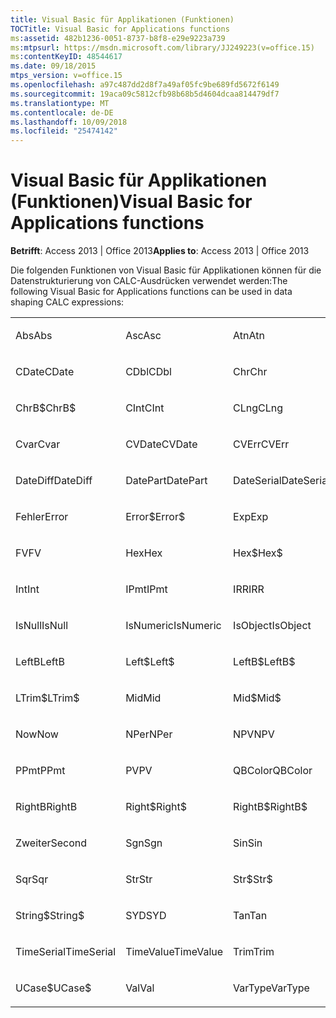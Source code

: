 ```yaml
---
title: Visual Basic für Applikationen (Funktionen)
TOCTitle: Visual Basic for Applications functions
ms:assetid: 482b1236-0051-8737-b8f8-e29e9223a739
ms:mtpsurl: https://msdn.microsoft.com/library/JJ249223(v=office.15)
ms:contentKeyID: 48544617
ms.date: 09/18/2015
mtps_version: v=office.15
ms.openlocfilehash: a97c487dd2d8f7a49af05fc9be689fd5672f6149
ms.sourcegitcommit: 19aca09c5812cfb98b68b5d4604dcaa814479df7
ms.translationtype: MT
ms.contentlocale: de-DE
ms.lasthandoff: 10/09/2018
ms.locfileid: "25474142"
---
```

# <a name="visual-basic-for-applications-functions"></a><span data-ttu-id="4234d-102">Visual Basic für Applikationen (Funktionen)</span><span class="sxs-lookup"><span data-stu-id="4234d-102">Visual Basic for Applications functions</span></span>


<span data-ttu-id="4234d-103">**Betrifft**: Access 2013 | Office 2013</span><span class="sxs-lookup"><span data-stu-id="4234d-103">**Applies to**: Access 2013 | Office 2013</span></span>

<span data-ttu-id="4234d-104">Die folgenden Funktionen von Visual Basic für Applikationen können für die Datenstrukturierung von CALC-Ausdrücken verwendet werden:</span><span class="sxs-lookup"><span data-stu-id="4234d-104">The following Visual Basic for Applications functions can be used in data shaping CALC expressions:</span></span>

<table style="width:100%;">
<colgroup>
<col style="width: 16%" />
<col style="width: 16%" />
<col style="width: 16%" />
<col style="width: 16%" />
<col style="width: 16%" />
<col style="width: 16%" />
</colgroup>
<tbody>
<tr class="odd">
<td><p><span data-ttu-id="4234d-105">Abs</span><span class="sxs-lookup"><span data-stu-id="4234d-105">Abs</span></span></p></td>
<td><p><span data-ttu-id="4234d-106">Asc</span><span class="sxs-lookup"><span data-stu-id="4234d-106">Asc</span></span></p></td>
<td><p><span data-ttu-id="4234d-107">Atn</span><span class="sxs-lookup"><span data-stu-id="4234d-107">Atn</span></span></p></td>
<td><p><span data-ttu-id="4234d-108">CBool</span><span class="sxs-lookup"><span data-stu-id="4234d-108">CBool</span></span></p></td>
<td><p><span data-ttu-id="4234d-109">CByte</span><span class="sxs-lookup"><span data-stu-id="4234d-109">CByte</span></span></p></td>
<td><p><span data-ttu-id="4234d-110">CCur</span><span class="sxs-lookup"><span data-stu-id="4234d-110">CCur</span></span></p></td>
</tr>
<tr class="even">
<td><p><span data-ttu-id="4234d-111">CDate</span><span class="sxs-lookup"><span data-stu-id="4234d-111">CDate</span></span></p></td>
<td><p><span data-ttu-id="4234d-112">CDbl</span><span class="sxs-lookup"><span data-stu-id="4234d-112">CDbl</span></span></p></td>
<td><p><span data-ttu-id="4234d-113">Chr</span><span class="sxs-lookup"><span data-stu-id="4234d-113">Chr</span></span></p></td>
<td><p><span data-ttu-id="4234d-114">ChrB</span><span class="sxs-lookup"><span data-stu-id="4234d-114">ChrB</span></span></p></td>
<td><p><span data-ttu-id="4234d-115">ChrW</span><span class="sxs-lookup"><span data-stu-id="4234d-115">ChrW</span></span></p></td>
<td><p><span data-ttu-id="4234d-116">Chr$</span><span class="sxs-lookup"><span data-stu-id="4234d-116">Chr$</span></span></p></td>
</tr>
<tr class="odd">
<td><p><span data-ttu-id="4234d-117">ChrB$</span><span class="sxs-lookup"><span data-stu-id="4234d-117">ChrB$</span></span></p></td>
<td><p><span data-ttu-id="4234d-118">CInt</span><span class="sxs-lookup"><span data-stu-id="4234d-118">CInt</span></span></p></td>
<td><p><span data-ttu-id="4234d-119">CLng</span><span class="sxs-lookup"><span data-stu-id="4234d-119">CLng</span></span></p></td>
<td><p><span data-ttu-id="4234d-120">Cos</span><span class="sxs-lookup"><span data-stu-id="4234d-120">Cos</span></span></p></td>
<td><p><span data-ttu-id="4234d-121">CSng</span><span class="sxs-lookup"><span data-stu-id="4234d-121">CSng</span></span></p></td>
<td><p><span data-ttu-id="4234d-122">CStr</span><span class="sxs-lookup"><span data-stu-id="4234d-122">CStr</span></span></p></td>
</tr>
<tr class="even">
<td><p><span data-ttu-id="4234d-123">Cvar</span><span class="sxs-lookup"><span data-stu-id="4234d-123">Cvar</span></span></p></td>
<td><p><span data-ttu-id="4234d-124">CVDate</span><span class="sxs-lookup"><span data-stu-id="4234d-124">CVDate</span></span></p></td>
<td><p><span data-ttu-id="4234d-125">CVErr</span><span class="sxs-lookup"><span data-stu-id="4234d-125">CVErr</span></span></p></td>
<td><p><span data-ttu-id="4234d-126">Date</span><span class="sxs-lookup"><span data-stu-id="4234d-126">Date</span></span></p></td>
<td><p><span data-ttu-id="4234d-127">Date$</span><span class="sxs-lookup"><span data-stu-id="4234d-127">Date$</span></span></p></td>
<td><p><span data-ttu-id="4234d-128">DateAdd</span><span class="sxs-lookup"><span data-stu-id="4234d-128">DateAdd</span></span></p></td>
</tr>
<tr class="odd">
<td><p><span data-ttu-id="4234d-129">DateDiff</span><span class="sxs-lookup"><span data-stu-id="4234d-129">DateDiff</span></span></p></td>
<td><p><span data-ttu-id="4234d-130">DatePart</span><span class="sxs-lookup"><span data-stu-id="4234d-130">DatePart</span></span></p></td>
<td><p><span data-ttu-id="4234d-131">DateSerial</span><span class="sxs-lookup"><span data-stu-id="4234d-131">DateSerial</span></span></p></td>
<td><p><span data-ttu-id="4234d-132">DateValue</span><span class="sxs-lookup"><span data-stu-id="4234d-132">DateValue</span></span></p></td>
<td><p><span data-ttu-id="4234d-133">Tag</span><span class="sxs-lookup"><span data-stu-id="4234d-133">Day</span></span></p></td>
<td><p><span data-ttu-id="4234d-134">DDB</span><span class="sxs-lookup"><span data-stu-id="4234d-134">DDB</span></span></p></td>
</tr>
<tr class="even">
<td><p><span data-ttu-id="4234d-135">Fehler</span><span class="sxs-lookup"><span data-stu-id="4234d-135">Error</span></span></p></td>
<td><p><span data-ttu-id="4234d-136">Error$</span><span class="sxs-lookup"><span data-stu-id="4234d-136">Error$</span></span></p></td>
<td><p><span data-ttu-id="4234d-137">Exp</span><span class="sxs-lookup"><span data-stu-id="4234d-137">Exp</span></span></p></td>
<td><p><span data-ttu-id="4234d-138">Fix</span><span class="sxs-lookup"><span data-stu-id="4234d-138">Fix</span></span></p></td>
<td><p><span data-ttu-id="4234d-139">Format</span><span class="sxs-lookup"><span data-stu-id="4234d-139">Format</span></span></p></td>
<td><p><span data-ttu-id="4234d-140">Format$</span><span class="sxs-lookup"><span data-stu-id="4234d-140">Format$</span></span></p></td>
</tr>
<tr class="odd">
<td><p><span data-ttu-id="4234d-141">FV</span><span class="sxs-lookup"><span data-stu-id="4234d-141">FV</span></span></p></td>
<td><p><span data-ttu-id="4234d-142">Hex</span><span class="sxs-lookup"><span data-stu-id="4234d-142">Hex</span></span></p></td>
<td><p><span data-ttu-id="4234d-143">Hex$</span><span class="sxs-lookup"><span data-stu-id="4234d-143">Hex$</span></span></p></td>
<td><p><span data-ttu-id="4234d-144">Stunde</span><span class="sxs-lookup"><span data-stu-id="4234d-144">Hour</span></span></p></td>
<td><p><span data-ttu-id="4234d-145">IIF</span><span class="sxs-lookup"><span data-stu-id="4234d-145">IIF</span></span></p></td>
<td><p><span data-ttu-id="4234d-146">InStr</span><span class="sxs-lookup"><span data-stu-id="4234d-146">InStr</span></span></p></td>
</tr>
<tr class="even">
<td><p><span data-ttu-id="4234d-147">Int</span><span class="sxs-lookup"><span data-stu-id="4234d-147">Int</span></span></p></td>
<td><p><span data-ttu-id="4234d-148">IPmt</span><span class="sxs-lookup"><span data-stu-id="4234d-148">IPmt</span></span></p></td>
<td><p><span data-ttu-id="4234d-149">IRR</span><span class="sxs-lookup"><span data-stu-id="4234d-149">IRR</span></span></p></td>
<td><p><span data-ttu-id="4234d-150">IsDate</span><span class="sxs-lookup"><span data-stu-id="4234d-150">IsDate</span></span></p></td>
<td><p><span data-ttu-id="4234d-151">IsEmpty</span><span class="sxs-lookup"><span data-stu-id="4234d-151">IsEmpty</span></span></p></td>
<td><p><span data-ttu-id="4234d-152">ISTFEHLER</span><span class="sxs-lookup"><span data-stu-id="4234d-152">IsError</span></span></p></td>
</tr>
<tr class="odd">
<td><p><span data-ttu-id="4234d-153">IsNull</span><span class="sxs-lookup"><span data-stu-id="4234d-153">IsNull</span></span></p></td>
<td><p><span data-ttu-id="4234d-154">IsNumeric</span><span class="sxs-lookup"><span data-stu-id="4234d-154">IsNumeric</span></span></p></td>
<td><p><span data-ttu-id="4234d-155">IsObject</span><span class="sxs-lookup"><span data-stu-id="4234d-155">IsObject</span></span></p></td>
<td><p><span data-ttu-id="4234d-156">LCase</span><span class="sxs-lookup"><span data-stu-id="4234d-156">LCase</span></span></p></td>
<td><p><span data-ttu-id="4234d-157">LCase$</span><span class="sxs-lookup"><span data-stu-id="4234d-157">LCase$</span></span></p></td>
<td><p><span data-ttu-id="4234d-158">Linksbündig</span><span class="sxs-lookup"><span data-stu-id="4234d-158">Left</span></span></p></td>
</tr>
<tr class="even">
<td><p><span data-ttu-id="4234d-159">LeftB</span><span class="sxs-lookup"><span data-stu-id="4234d-159">LeftB</span></span></p></td>
<td><p><span data-ttu-id="4234d-160">Left$</span><span class="sxs-lookup"><span data-stu-id="4234d-160">Left$</span></span></p></td>
<td><p><span data-ttu-id="4234d-161">LeftB$</span><span class="sxs-lookup"><span data-stu-id="4234d-161">LeftB$</span></span></p></td>
<td><p><span data-ttu-id="4234d-162">Len</span><span class="sxs-lookup"><span data-stu-id="4234d-162">Len</span></span></p></td>
<td><p><span data-ttu-id="4234d-163">Log</span><span class="sxs-lookup"><span data-stu-id="4234d-163">Log</span></span></p></td>
<td><p><span data-ttu-id="4234d-164">LTrim</span><span class="sxs-lookup"><span data-stu-id="4234d-164">LTrim</span></span></p></td>
</tr>
<tr class="odd">
<td><p><span data-ttu-id="4234d-165">LTrim$</span><span class="sxs-lookup"><span data-stu-id="4234d-165">LTrim$</span></span></p></td>
<td><p><span data-ttu-id="4234d-166">Mid</span><span class="sxs-lookup"><span data-stu-id="4234d-166">Mid</span></span></p></td>
<td><p><span data-ttu-id="4234d-167">Mid$</span><span class="sxs-lookup"><span data-stu-id="4234d-167">Mid$</span></span></p></td>
<td><p><span data-ttu-id="4234d-168">Minute</span><span class="sxs-lookup"><span data-stu-id="4234d-168">Minute</span></span></p></td>
<td><p><span data-ttu-id="4234d-169">MIRR</span><span class="sxs-lookup"><span data-stu-id="4234d-169">MIRR</span></span></p></td>
<td><p><span data-ttu-id="4234d-170">Monat</span><span class="sxs-lookup"><span data-stu-id="4234d-170">Month</span></span></p></td>
</tr>
<tr class="even">
<td><p><span data-ttu-id="4234d-171">Now</span><span class="sxs-lookup"><span data-stu-id="4234d-171">Now</span></span></p></td>
<td><p><span data-ttu-id="4234d-172">NPer</span><span class="sxs-lookup"><span data-stu-id="4234d-172">NPer</span></span></p></td>
<td><p><span data-ttu-id="4234d-173">NPV</span><span class="sxs-lookup"><span data-stu-id="4234d-173">NPV</span></span></p></td>
<td><p><span data-ttu-id="4234d-174">Oct</span><span class="sxs-lookup"><span data-stu-id="4234d-174">Oct</span></span></p></td>
<td><p><span data-ttu-id="4234d-175">Oct$</span><span class="sxs-lookup"><span data-stu-id="4234d-175">Oct$</span></span></p></td>
<td><p><span data-ttu-id="4234d-176">Pmt</span><span class="sxs-lookup"><span data-stu-id="4234d-176">Pmt</span></span></p></td>
</tr>
<tr class="odd">
<td><p><span data-ttu-id="4234d-177">PPmt</span><span class="sxs-lookup"><span data-stu-id="4234d-177">PPmt</span></span></p></td>
<td><p><span data-ttu-id="4234d-178">PV</span><span class="sxs-lookup"><span data-stu-id="4234d-178">PV</span></span></p></td>
<td><p><span data-ttu-id="4234d-179">QBColor</span><span class="sxs-lookup"><span data-stu-id="4234d-179">QBColor</span></span></p></td>
<td><p><span data-ttu-id="4234d-180">Rate</span><span class="sxs-lookup"><span data-stu-id="4234d-180">Rate</span></span></p></td>
<td><p><span data-ttu-id="4234d-181">RGB</span><span class="sxs-lookup"><span data-stu-id="4234d-181">RGB</span></span></p></td>
<td><p><span data-ttu-id="4234d-182">Rechtsbündig</span><span class="sxs-lookup"><span data-stu-id="4234d-182">Right</span></span></p></td>
</tr>
<tr class="even">
<td><p><span data-ttu-id="4234d-183">RightB</span><span class="sxs-lookup"><span data-stu-id="4234d-183">RightB</span></span></p></td>
<td><p><span data-ttu-id="4234d-184">Right$</span><span class="sxs-lookup"><span data-stu-id="4234d-184">Right$</span></span></p></td>
<td><p><span data-ttu-id="4234d-185">RightB$</span><span class="sxs-lookup"><span data-stu-id="4234d-185">RightB$</span></span></p></td>
<td><p><span data-ttu-id="4234d-186">Rnd</span><span class="sxs-lookup"><span data-stu-id="4234d-186">Rnd</span></span></p></td>
<td><p><span data-ttu-id="4234d-187">RTrim</span><span class="sxs-lookup"><span data-stu-id="4234d-187">RTrim</span></span></p></td>
<td><p><span data-ttu-id="4234d-188">RTrim$</span><span class="sxs-lookup"><span data-stu-id="4234d-188">RTrim$</span></span></p></td>
</tr>
<tr class="odd">
<td><p><span data-ttu-id="4234d-189">Zweiter</span><span class="sxs-lookup"><span data-stu-id="4234d-189">Second</span></span></p></td>
<td><p><span data-ttu-id="4234d-190">Sgn</span><span class="sxs-lookup"><span data-stu-id="4234d-190">Sgn</span></span></p></td>
<td><p><span data-ttu-id="4234d-191">Sin</span><span class="sxs-lookup"><span data-stu-id="4234d-191">Sin</span></span></p></td>
<td><p><span data-ttu-id="4234d-192">SLN</span><span class="sxs-lookup"><span data-stu-id="4234d-192">SLN</span></span></p></td>
<td><p><span data-ttu-id="4234d-193">Space</span><span class="sxs-lookup"><span data-stu-id="4234d-193">Space</span></span></p></td>
<td><p><span data-ttu-id="4234d-194">Space$</span><span class="sxs-lookup"><span data-stu-id="4234d-194">Space$</span></span></p></td>
</tr>
<tr class="even">
<td><p><span data-ttu-id="4234d-195">Sqr</span><span class="sxs-lookup"><span data-stu-id="4234d-195">Sqr</span></span></p></td>
<td><p><span data-ttu-id="4234d-196">Str</span><span class="sxs-lookup"><span data-stu-id="4234d-196">Str</span></span></p></td>
<td><p><span data-ttu-id="4234d-197">Str$</span><span class="sxs-lookup"><span data-stu-id="4234d-197">Str$</span></span></p></td>
<td><p><span data-ttu-id="4234d-198">StrComp</span><span class="sxs-lookup"><span data-stu-id="4234d-198">StrComp</span></span></p></td>
<td><p><span data-ttu-id="4234d-199">StrConv</span><span class="sxs-lookup"><span data-stu-id="4234d-199">StrConv</span></span></p></td>
<td><p><span data-ttu-id="4234d-200">String</span><span class="sxs-lookup"><span data-stu-id="4234d-200">String</span></span></p></td>
</tr>
<tr class="odd">
<td><p><span data-ttu-id="4234d-201">String$</span><span class="sxs-lookup"><span data-stu-id="4234d-201">String$</span></span></p></td>
<td><p><span data-ttu-id="4234d-202">SYD</span><span class="sxs-lookup"><span data-stu-id="4234d-202">SYD</span></span></p></td>
<td><p><span data-ttu-id="4234d-203">Tan</span><span class="sxs-lookup"><span data-stu-id="4234d-203">Tan</span></span></p></td>
<td><p><span data-ttu-id="4234d-204">Time</span><span class="sxs-lookup"><span data-stu-id="4234d-204">Time</span></span></p></td>
<td><p><span data-ttu-id="4234d-205">Time$</span><span class="sxs-lookup"><span data-stu-id="4234d-205">Time$</span></span></p></td>
<td><p><span data-ttu-id="4234d-206">Timer</span><span class="sxs-lookup"><span data-stu-id="4234d-206">Timer</span></span></p></td>
</tr>
<tr class="even">
<td><p><span data-ttu-id="4234d-207">TimeSerial</span><span class="sxs-lookup"><span data-stu-id="4234d-207">TimeSerial</span></span></p></td>
<td><p><span data-ttu-id="4234d-208">TimeValue</span><span class="sxs-lookup"><span data-stu-id="4234d-208">TimeValue</span></span></p></td>
<td><p><span data-ttu-id="4234d-209">Trim</span><span class="sxs-lookup"><span data-stu-id="4234d-209">Trim</span></span></p></td>
<td><p><span data-ttu-id="4234d-210">Trim$</span><span class="sxs-lookup"><span data-stu-id="4234d-210">Trim$</span></span></p></td>
<td><p><span data-ttu-id="4234d-211">TypeName</span><span class="sxs-lookup"><span data-stu-id="4234d-211">TypeName</span></span></p></td>
<td><p><span data-ttu-id="4234d-212">UCase</span><span class="sxs-lookup"><span data-stu-id="4234d-212">UCase</span></span></p></td>
</tr>
<tr class="odd">
<td><p><span data-ttu-id="4234d-213">UCase$</span><span class="sxs-lookup"><span data-stu-id="4234d-213">UCase$</span></span></p></td>
<td><p><span data-ttu-id="4234d-214">Val</span><span class="sxs-lookup"><span data-stu-id="4234d-214">Val</span></span></p></td>
<td><p><span data-ttu-id="4234d-215">VarType</span><span class="sxs-lookup"><span data-stu-id="4234d-215">VarType</span></span></p></td>
<td><p><span data-ttu-id="4234d-216">Weekday</span><span class="sxs-lookup"><span data-stu-id="4234d-216">Weekday</span></span></p></td>
<td><p><span data-ttu-id="4234d-217">Jahr</span><span class="sxs-lookup"><span data-stu-id="4234d-217">Year</span></span></p></td>
<td><p><br />
</p></td>
</tr>
</tbody>
</table>

